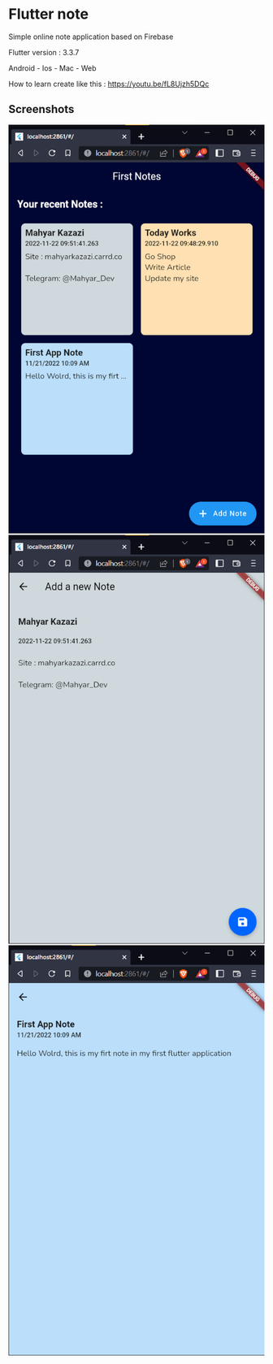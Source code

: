 # Flutter note

Simple online note application based on Firebase

Flutter version : 3.3.7

Android - Ios - Mac - Web

How to learn create like this : https://youtu.be/fL8Ujzh5DQc

## Screenshots
![Home](/Screenshots/1.png)
![Editor](/Screenshots/2.png)
![Reader](/Screenshots/3.png)